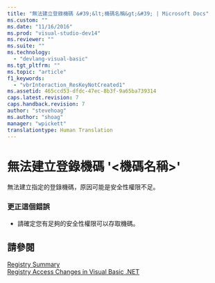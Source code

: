 ```yaml
---
title: "無法建立登錄機碼 &#39;&lt;機碼名稱&gt;&#39; | Microsoft Docs"
ms.custom: ""
ms.date: "11/16/2016"
ms.prod: "visual-studio-dev14"
ms.reviewer: ""
ms.suite: ""
ms.technology: 
  - "devlang-visual-basic"
ms.tgt_pltfrm: ""
ms.topic: "article"
f1_keywords: 
  - "vbrInteraction_ResKeyNotCreated1"
ms.assetid: 465ccd53-dfdc-47ec-8b3f-9a65ba739314
caps.latest.revision: 7
caps.handback.revision: 7
author: "stevehoag"
ms.author: "shoag"
manager: "wpickett"
translationtype: Human Translation
---
```

# 無法建立登錄機碼 &#39;&lt;機碼名稱&gt;&#39;
無法建立指定的登錄機碼，原因可能是安全性權限不足。  
  
### 更正這個錯誤  
  
-   請確定您有足夠的安全性權限可以存取機碼。  
  
## 請參閱  
 [Registry Summary](../../visual-basic/language-reference/keywords/registry-summary.md)   
 [Registry Access Changes in Visual Basic .NET](http://msdn.microsoft.com/zh-tw/b58f7687-f4db-448a-a865-07f62fd16fb2)